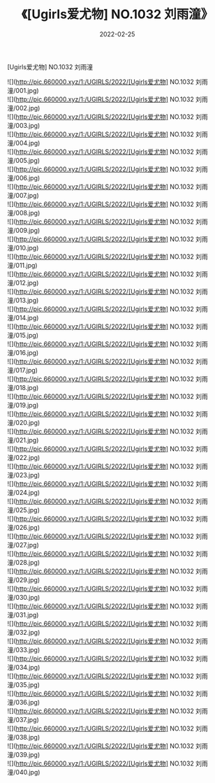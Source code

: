 ﻿---
layout: post
title:  《[Ugirls爱尤物] NO.1032 刘雨潼》
date:   2022-02-25
img: http://pic.660000.xyz/1:/UGIRLS/2022/[Ugirls爱尤物] NO.1032 刘雨潼/000.jpg
categories: [美女, 清纯, 唯美]
---

[Ugirls爱尤物] NO.1032 刘雨潼

 ![](http://pic.660000.xyz/1:/UGIRLS/2022/[Ugirls爱尤物] NO.1032 刘雨潼/001.jpg) <br>![](http://pic.660000.xyz/1:/UGIRLS/2022/[Ugirls爱尤物] NO.1032 刘雨潼/002.jpg) <br>![](http://pic.660000.xyz/1:/UGIRLS/2022/[Ugirls爱尤物] NO.1032 刘雨潼/003.jpg) <br>![](http://pic.660000.xyz/1:/UGIRLS/2022/[Ugirls爱尤物] NO.1032 刘雨潼/004.jpg) <br>![](http://pic.660000.xyz/1:/UGIRLS/2022/[Ugirls爱尤物] NO.1032 刘雨潼/005.jpg) <br>![](http://pic.660000.xyz/1:/UGIRLS/2022/[Ugirls爱尤物] NO.1032 刘雨潼/006.jpg) <br>![](http://pic.660000.xyz/1:/UGIRLS/2022/[Ugirls爱尤物] NO.1032 刘雨潼/007.jpg) <br>![](http://pic.660000.xyz/1:/UGIRLS/2022/[Ugirls爱尤物] NO.1032 刘雨潼/008.jpg) <br>![](http://pic.660000.xyz/1:/UGIRLS/2022/[Ugirls爱尤物] NO.1032 刘雨潼/009.jpg) <br>![](http://pic.660000.xyz/1:/UGIRLS/2022/[Ugirls爱尤物] NO.1032 刘雨潼/010.jpg) <br>![](http://pic.660000.xyz/1:/UGIRLS/2022/[Ugirls爱尤物] NO.1032 刘雨潼/011.jpg) <br>![](http://pic.660000.xyz/1:/UGIRLS/2022/[Ugirls爱尤物] NO.1032 刘雨潼/012.jpg) <br>![](http://pic.660000.xyz/1:/UGIRLS/2022/[Ugirls爱尤物] NO.1032 刘雨潼/013.jpg) <br>![](http://pic.660000.xyz/1:/UGIRLS/2022/[Ugirls爱尤物] NO.1032 刘雨潼/014.jpg) <br>![](http://pic.660000.xyz/1:/UGIRLS/2022/[Ugirls爱尤物] NO.1032 刘雨潼/015.jpg) <br>![](http://pic.660000.xyz/1:/UGIRLS/2022/[Ugirls爱尤物] NO.1032 刘雨潼/016.jpg) <br>![](http://pic.660000.xyz/1:/UGIRLS/2022/[Ugirls爱尤物] NO.1032 刘雨潼/017.jpg) <br>![](http://pic.660000.xyz/1:/UGIRLS/2022/[Ugirls爱尤物] NO.1032 刘雨潼/018.jpg) <br>![](http://pic.660000.xyz/1:/UGIRLS/2022/[Ugirls爱尤物] NO.1032 刘雨潼/019.jpg) <br>![](http://pic.660000.xyz/1:/UGIRLS/2022/[Ugirls爱尤物] NO.1032 刘雨潼/020.jpg) <br>![](http://pic.660000.xyz/1:/UGIRLS/2022/[Ugirls爱尤物] NO.1032 刘雨潼/021.jpg) <br>![](http://pic.660000.xyz/1:/UGIRLS/2022/[Ugirls爱尤物] NO.1032 刘雨潼/022.jpg) <br>![](http://pic.660000.xyz/1:/UGIRLS/2022/[Ugirls爱尤物] NO.1032 刘雨潼/023.jpg) <br>![](http://pic.660000.xyz/1:/UGIRLS/2022/[Ugirls爱尤物] NO.1032 刘雨潼/024.jpg) <br>![](http://pic.660000.xyz/1:/UGIRLS/2022/[Ugirls爱尤物] NO.1032 刘雨潼/025.jpg) <br>![](http://pic.660000.xyz/1:/UGIRLS/2022/[Ugirls爱尤物] NO.1032 刘雨潼/026.jpg) <br>![](http://pic.660000.xyz/1:/UGIRLS/2022/[Ugirls爱尤物] NO.1032 刘雨潼/027.jpg) <br>![](http://pic.660000.xyz/1:/UGIRLS/2022/[Ugirls爱尤物] NO.1032 刘雨潼/028.jpg) <br>![](http://pic.660000.xyz/1:/UGIRLS/2022/[Ugirls爱尤物] NO.1032 刘雨潼/029.jpg) <br>![](http://pic.660000.xyz/1:/UGIRLS/2022/[Ugirls爱尤物] NO.1032 刘雨潼/030.jpg) <br>![](http://pic.660000.xyz/1:/UGIRLS/2022/[Ugirls爱尤物] NO.1032 刘雨潼/031.jpg) <br>![](http://pic.660000.xyz/1:/UGIRLS/2022/[Ugirls爱尤物] NO.1032 刘雨潼/032.jpg) <br>![](http://pic.660000.xyz/1:/UGIRLS/2022/[Ugirls爱尤物] NO.1032 刘雨潼/033.jpg) <br>![](http://pic.660000.xyz/1:/UGIRLS/2022/[Ugirls爱尤物] NO.1032 刘雨潼/034.jpg) <br>![](http://pic.660000.xyz/1:/UGIRLS/2022/[Ugirls爱尤物] NO.1032 刘雨潼/035.jpg) <br>![](http://pic.660000.xyz/1:/UGIRLS/2022/[Ugirls爱尤物] NO.1032 刘雨潼/036.jpg) <br>![](http://pic.660000.xyz/1:/UGIRLS/2022/[Ugirls爱尤物] NO.1032 刘雨潼/037.jpg) <br>![](http://pic.660000.xyz/1:/UGIRLS/2022/[Ugirls爱尤物] NO.1032 刘雨潼/038.jpg) <br>![](http://pic.660000.xyz/1:/UGIRLS/2022/[Ugirls爱尤物] NO.1032 刘雨潼/039.jpg) <br>![](http://pic.660000.xyz/1:/UGIRLS/2022/[Ugirls爱尤物] NO.1032 刘雨潼/040.jpg) <br>